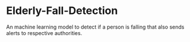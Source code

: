 # Elderly-Fall-Detection
An machine learning model to detect if a person is falling
that also sends alerts to respective
authorities.
